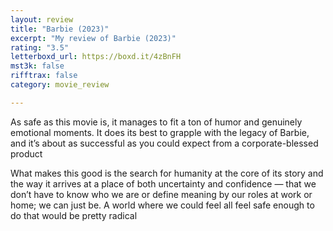 ```yaml
---
layout: review
title: "Barbie (2023)"
excerpt: "My review of Barbie (2023)"
rating: "3.5"
letterboxd_url: https://boxd.it/4zBnFH
mst3k: false
rifftrax: false
category: movie_review

---
```


As safe as this movie is, it manages to fit a ton of humor and genuinely emotional moments. It does its best to grapple with the legacy of Barbie, and it’s about as successful as you could expect from a corporate-blessed product

What makes this good is the search for humanity at the core of its story and the way it arrives at a place of both uncertainty and confidence — that we don’t have to know who we are or define meaning by our roles at work or home; we can just be. A world where we could feel all feel safe enough to do that would be pretty radical